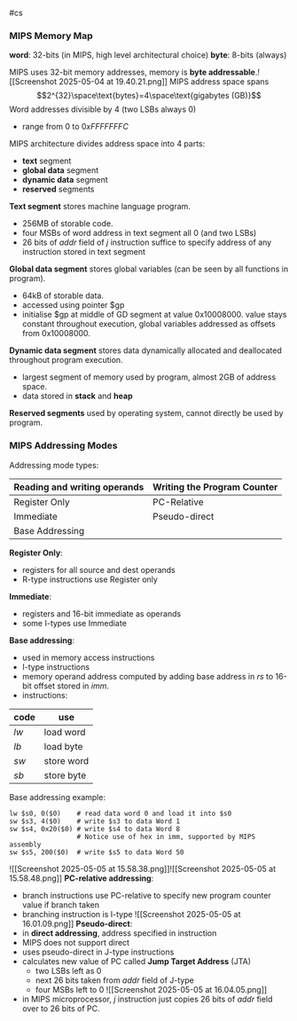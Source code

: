 #cs 

### MIPS Memory Map

**word**: 32-bits (in MIPS, high level architectural choice)
**byte**: 8-bits (always)

MIPS uses 32-bit memory addresses, memory is **byte addressable**.![[Screenshot 2025-05-04 at 19.40.21.png]]
MIPS address space spans $$2^{32}\space\text{bytes}=4\space\text{gigabytes (GB)}$$
Word addresses divisible by 4 (two LSBs always 0)
- range from $0$ to $0xFFFFFFFC$

MIPS architecture divides address space into 4 parts:
- **text** segment
- **global data** segment
- **dynamic data** segment
- **reserved** segments

**Text segment** stores machine language program.
- 256MB of storable code.
- four MSBs of word address in text segment all 0 (and two LSBs)
- 26 bits of $addr$ field of $j$ instruction suffice to specify address of any instruction stored in text segment

**Global data segment** stores global variables (can be seen by all functions in program).
- 64kB of storable data.
- accessed using pointer $gp
- initialise $gp at middle of GD segment at value 0x10008000. value stays constant throughout execution, global variables addressed as offsets from 0x10008000.

**Dynamic data segment** stores data dynamically allocated and deallocated throughout program execution.
- largest segment of memory used by program, almost 2GB of address space.
- data stored in **stack** and **heap**

**Reserved segments** used by operating system, cannot directly be used by program.

### MIPS Addressing Modes

Addressing mode types:

| Reading and writing operands | Writing the Program Counter |
| ---------------------------- | --------------------------- |
| Register Only                | PC-Relative                 |
| Immediate                    | Pseudo-direct               |
| Base Addressing              |                             |
**Register Only**:
- registers for all source and dest operands
- R-type instructions use Register only

**Immediate**:
- registers and 16-bit immediate as operands
- some I-types use Immediate

**Base addressing**:
- used in memory access instructions
- I-type instructions
- memory operand address computed by adding base address in $rs$ to 16-bit offset stored in $imm$.
- instructions:
	
| code | use        |
| ---- | ---------- |
| $lw$ | load word  |
| $lb$ | load byte  |
| $sw$ | store word |
| $sb$ | store byte |
Base addressing example:
```
lw $s0, 0($0)    # read data word 0 and load it into $s0
sw $s3, 4($0)    # write $s3 to data Word 1
sw $s4, 0x20($0) # write $s4 to data Word 8
				 # Notice use of hex in imm, supported by MIPS assembly
sw $s5, 200($0)  # write $s5 to data Word 50
```
![[Screenshot 2025-05-05 at 15.58.38.png]]![[Screenshot 2025-05-05 at 15.58.48.png]]
**PC-relative addressing**:
- branch instructions use PC-relative to specify new program counter value if branch taken
- branching instruction is I-type ![[Screenshot 2025-05-05 at 16.01.09.png]]
**Pseudo-direct**:
- in **direct addressing**, address specified in instruction
- MIPS does not support direct
- uses pseudo-direct in J-type instructions
- calculates new value of PC called **Jump Target Address** (JTA)
	- two LSBs left as 0
	- next 26 bits taken from $addr$ field of J-type
	- four MSBs left to 0
![[Screenshot 2025-05-05 at 16.04.05.png]]
- in MIPS microprocessor, $j$ instruction just copies 26 bits of $addr$ field over to 26 bits of PC.